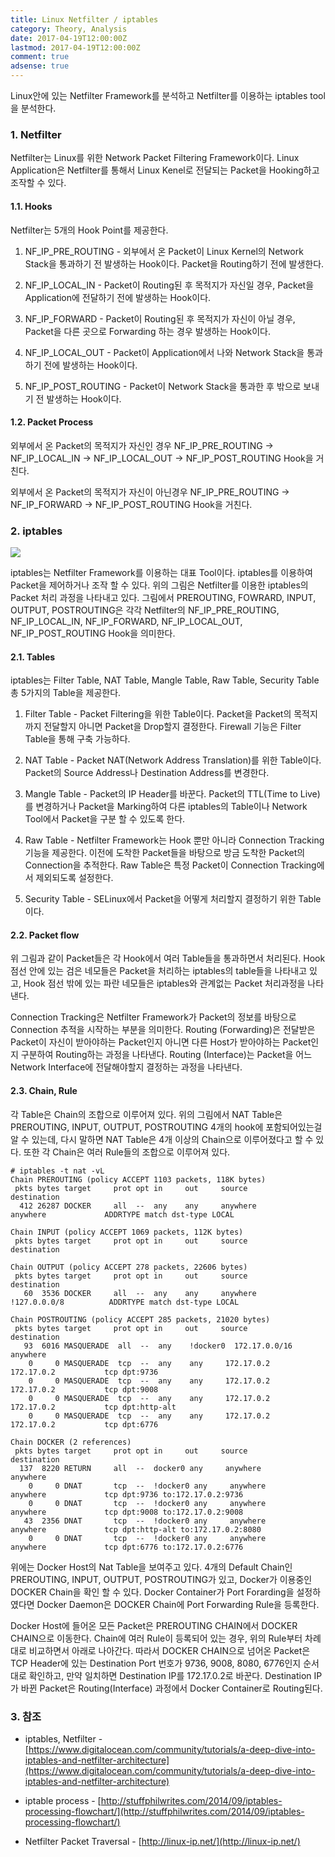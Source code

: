 ```yaml
---
title: Linux Netfilter / iptables
category: Theory, Analysis
date: 2017-04-19T12:00:00Z
lastmod: 2017-04-19T12:00:00Z
comment: true
adsense: true
---
```


Linux안에 있는 Netfilter Framework를 분석하고 Netfilter를 이용하는 iptables tool을 분석한다.

### 1. Netfilter

Netfilter는 Linux를 위한 Network Packet Filtering Framework이다. Linux Application은 Netfilter를 통해서 Linux Kenel로 전달되는 Packet을 Hooking하고 조작할 수 있다.

#### 1.1. Hooks

Netfilter는 5개의 Hook Point를 제공한다.

1. NF_IP_PRE_ROUTING - 외부에서 온 Packet이 Linux Kernel의 Network Stack을 통과하기 전 발생하는 Hook이다. Packet을 Routing하기 전에 발생한다.

1. NF_IP_LOCAL_IN - Packet이 Routing된 후 목적지가 자신일 경우, Packet을 Application에 전달하기 전에 발생하는 Hook이다.

1. NF_IP_FORWARD - Packet이 Routing된 후 목적지가 자신이 아닐 경우, Packet을 다른 곳으로 Forwarding 하는 경우 발생하는 Hook이다.

1. NF_IP_LOCAL_OUT - Packet이 Application에서 나와 Network Stack을 통과하기 전에 발생하는 Hook이다.

1. NF_IP_POST_ROUTING - Packet이 Network Stack을 통과한 후 밖으로 보내기 전 발생하는 Hook이다.

#### 1.2. Packet Process

외부에서 온 Packet의 목적지가 자신인 경우 NF_IP_PRE_ROUTING -> NF_IP_LOCAL_IN -> NF_IP_LOCAL_OUT -> NF_IP_POST_ROUTING Hook을 거친다.

외부에서 온 Packet의 목적지가 자신이 아닌경우 NF_IP_PRE_ROUTING -> NF_IP_FORWARD -> NF_IP_POST_ROUTING Hook을 거친다.

### 2. iptables

![]({{site.baseurl}}/images/theory_analysis/Linux_netfilter_iptables/Netfilter_Packet_Traversal.PNG)

iptables는 Netfilter Framework를 이용하는 대표 Tool이다. iptables를 이용하여 Packet을 제어하거나 조작 할 수 있다. 위의 그림은 Netfilter를 이용한 iptables의 Packet 처리 과정을 나타내고 있다. 그림에서 PREROUTING, FOWRARD, INPUT, OUTPUT, POSTROUTING은 각각 Netfilter의 NF_IP_PRE_ROUTING, NF_IP_LOCAL_IN, NF_IP_FORWARD, NF_IP_LOCAL_OUT, NF_IP_POST_ROUTING Hook을 의미한다.

#### 2.1. Tables

iptables는 Filter Table, NAT Table, Mangle Table, Raw Table, Security Table 총 5가지의 Table을 제공한다.

1. Filter Table - Packet Filtering을 위한 Table이다. Packet을 Packet의 목적지까지 전달할지 아니면 Packet을 Drop할지 결정한다. Firewall 기능은 Filter Table을 통해 구축 가능하다.

1. NAT Table - Packet NAT(Network Address Translation)를 위한 Table이다. Packet의 Source Address나 Destination Address를 변경한다.

1. Mangle Table - Packet의 IP Header를 바꾼다. Packet의 TTL(Time to Live)를 변경하거나 Packet을 Marking하여 다른 iptables의 Table이나 Network Tool에서 Packet을 구분 할 수 있도록 한다.

1. Raw Table - Netfilter Framework는 Hook 뿐만 아니라 Connection Tracking 기능을 제공한다. 이전에 도착한 Packet들을 바탕으로 방금 도착한 Packet의 Connection을 추적한다. Raw Table은 특정 Packet이 Connection Tracking에서 제외되도록 설정한다.

1. Security Table - SELinux에서 Packet을 어떻게 처리할지 결정하기 위한 Table이다.

#### 2.2. Packet flow

위 그림과 같이 Packet들은 각 Hook에서 여러 Table들을 통과하면서 처리된다. Hook 점선 안에 있는 검은 네모들은 Packet을 처리하는 iptables의 table들을 나타내고 있고, Hook 점선 밖에 있는 파란 네모들은 iptables와 관계없는 Packet 처리과정을 나타낸다.

Connection Tracking은 Netfilter Framework가 Packet의 정보를 바탕으로 Connection 추적을 시작하는 부분을 의미한다. Routing (Forwarding)은 전달받은 Packet이 자신이 받아야하는 Packet인지 아니면 다른 Host가 받아야하는 Packet인지 구분하여 Routing하는 과정을 나타낸다. Routing (Interface)는 Packet을 어느 Network Interface에 전달해야할지 결정하는 과정을 나타낸다.

#### 2.3. Chain, Rule

각 Table은 Chain의 조합으로 이루어져 있다. 위의 그림에서 NAT Table은 PREROUTING, INPUT, OUTPUT, POSTROUTING 4개의 hook에 포함되어있는걸 알 수 있는데, 다시 말하면 NAT Table은 4개 이상의 Chain으로 이루어졌다고 할 수 있다. 또한 각 Chain은 여러 Rule들의 조합으로 이루어져 있다.

~~~
# iptables -t nat -vL
Chain PREROUTING (policy ACCEPT 1103 packets, 118K bytes)
 pkts bytes target     prot opt in     out     source               destination         
  412 26287 DOCKER     all  --  any    any     anywhere             anywhere             ADDRTYPE match dst-type LOCAL

Chain INPUT (policy ACCEPT 1069 packets, 112K bytes)
 pkts bytes target     prot opt in     out     source               destination         

Chain OUTPUT (policy ACCEPT 278 packets, 22606 bytes)
 pkts bytes target     prot opt in     out     source               destination         
   60  3536 DOCKER     all  --  any    any     anywhere            !127.0.0.0/8          ADDRTYPE match dst-type LOCAL

Chain POSTROUTING (policy ACCEPT 285 packets, 21020 bytes)
 pkts bytes target     prot opt in     out     source               destination         
   93  6016 MASQUERADE  all  --  any    !docker0  172.17.0.0/16        anywhere            
    0     0 MASQUERADE  tcp  --  any    any     172.17.0.2           172.17.0.2           tcp dpt:9736
    0     0 MASQUERADE  tcp  --  any    any     172.17.0.2           172.17.0.2           tcp dpt:9008
    0     0 MASQUERADE  tcp  --  any    any     172.17.0.2           172.17.0.2           tcp dpt:http-alt
    0     0 MASQUERADE  tcp  --  any    any     172.17.0.2           172.17.0.2           tcp dpt:6776

Chain DOCKER (2 references)
 pkts bytes target     prot opt in     out     source               destination         
  137  8220 RETURN     all  --  docker0 any     anywhere             anywhere            
    0     0 DNAT       tcp  --  !docker0 any     anywhere             anywhere             tcp dpt:9736 to:172.17.0.2:9736
    0     0 DNAT       tcp  --  !docker0 any     anywhere             anywhere             tcp dpt:9008 to:172.17.0.2:9008
   43  2356 DNAT       tcp  --  !docker0 any     anywhere             anywhere             tcp dpt:http-alt to:172.17.0.2:8080
    0     0 DNAT       tcp  --  !docker0 any     anywhere             anywhere             tcp dpt:6776 to:172.17.0.2:6776
~~~

위에는 Docker Host의 Nat Table을 보여주고 있다. 4개의 Default Chain인 PREROUTING, INPUT, OUTPUT, POSTROUTING가 있고, Docker가 이용중인 DOCKER Chain을 확인 할 수 있다. Docker Container가 Port Forarding을 설정하였다면 Docker Daemon은 DOCKER Chain에 Port Forwarding Rule을 등록한다.

Docker Host에 들어온 모든 Packet은 PREROUTING CHAIN에서 DOCKER CHAIN으로 이동한다. Chain에 여러 Rule이 등록되어 있는 경우, 위의 Rule부터 차례대로 비교하면서 아래로 나아간다. 따라서  DOCKER CHAIN으로 넘어온 Packet은 TCP Header에 있는 Destination Port 번호가 9736, 9008, 8080, 6776인지 순서대로 확인하고, 만약 일치하면 Destination IP를 172.17.0.2로 바꾼다. Destination IP가 바뀐 Packet은 Routing(Interface) 과정에서 Docker Container로 Routing된다.

### 3. 참조

* iptables, Netfilter - [https://www.digitalocean.com/community/tutorials/a-deep-dive-into-iptables-and-netfilter-architecture](https://www.digitalocean.com/community/tutorials/a-deep-dive-into-iptables-and-netfilter-architecture)

* iptable process - [http://stuffphilwrites.com/2014/09/iptables-processing-flowchart/](http://stuffphilwrites.com/2014/09/iptables-processing-flowchart/)

* Netfilter Packet Traversal - [http://linux-ip.net/](http://linux-ip.net/)
